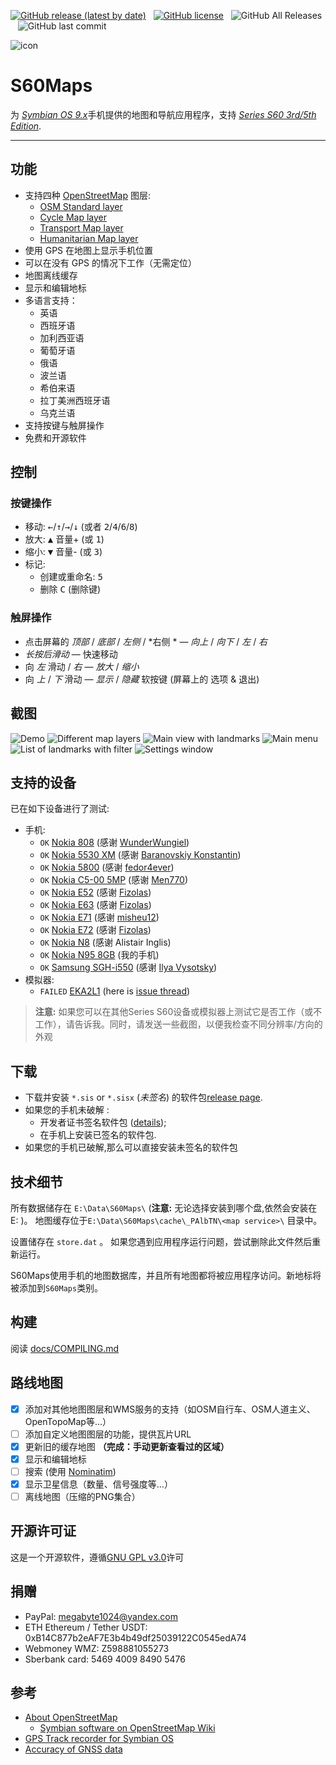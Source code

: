 [![GitHub release (latest by date)](https://img.shields.io/github/v/release/artem78/s60-maps?style=plastic)](https://github.com/artem78/s60-maps/releases/latest)&nbsp;&nbsp;&nbsp;[![GitHub license](https://img.shields.io/github/license/artem78/s60-maps?style=plastic)](https://github.com/artem78/s60-maps/blob/master/LICENSE.txt)&nbsp;&nbsp;&nbsp;![GitHub All Releases](https://img.shields.io/github/downloads/artem78/s60-maps/total?style=plastic)&nbsp;&nbsp;&nbsp;![GitHub last commit](https://img.shields.io/github/last-commit/artem78/s60-maps?style=plastic)

![icon](images/program_logo.png)
# S60Maps

为 [*Symbian OS 9.x*](https://en.wikipedia.org/wiki/Symbian#Version_comparison)手机提供的地图和导航应用程序，支持 [*Series S60 3rd/5th Edition*](https://en.wikipedia.org/wiki/S60_%28software_platform%29#Versions_and_supported_devices).

----

## 功能

- 支持四种 [OpenStreetMap](https://www.openstreetmap.org/) 图层:
  - [OSM Standard layer](https://wiki.openstreetmap.org/wiki/Standard_tile_layer)
  - [Cycle Map layer](https://wiki.openstreetmap.org/wiki/OpenCycleMap)
  - [Transport Map layer](https://wiki.openstreetmap.org/wiki/Transport_Map)
  - [Humanitarian Map layer](https://wiki.openstreetmap.org/wiki/Humanitarian_map_style)
- 使用 GPS 在地图上显示手机位置
- 可以在没有 GPS 的情况下工作（无需定位）
- 地图离线缓存
- 显示和编辑地标
- 多语言支持：
  - 英语
  - 西班牙语
  - 加利西亚语
  - 葡萄牙语
  - 俄语
  - 波兰语
  - 希伯来语
  - 拉丁美洲西班牙语
  - 乌克兰语
- 支持按键与触屏操作
- 免费和开源软件

## 控制

### 按键操作

- 移动: <kbd>←</kbd>/<kbd>↑</kbd>/<kbd>→</kbd>/<kbd>↓</kbd> (或者 <kbd>2</kbd>/<kbd>4</kbd>/<kbd>6</kbd>/<kbd>8</kbd>)
- 放大: <kbd>▲</kbd> 音量+ (或 <kbd>1</kbd>)
- 缩小: <kbd>▼</kbd> 音量- (或 <kbd>3</kbd>)
- 标记:
  - 创建或重命名: <kbd>5</kbd>
  - 删除 <kbd>C</kbd> (删除键)

### 触屏操作

- 点击屏幕的 *顶部* / *底部* / *左侧* / *右侧 * —  *向上* / *向下* / *左* / *右*
-  *长按后滑动* — 快速移动
- 向 *左* 滑动 / *右* —  *放大* / *缩小*
- 向 *上* / *下* 滑动 —  *显示* / *隐藏* 软按键 (屏幕上的 <kbd>选项</kbd> & <kbd>退出</kbd>)

## 截图

![](images/demo_video.gif "Demo") ![](images/layers.gif "Different map layers") ![](images/position_and_landmarks.png "Main view with landmarks") ![](images/menu.png "Main menu") ![](images/landmarks_list.png "List of landmarks with filter") ![](images/settings.png "Settings window")
## 支持的设备

已在如下设备进行了测试:

- 手机:
  - `OK` [Nokia 808](https://en.wikipedia.org/wiki/Nokia_808_PureView) (感谢 [WunderWungiel](https://github.com/WunderWungiel)) 
  - `OK` [Nokia 5530 XM](https://en.wikipedia.org/wiki/Nokia_5530_XpressMusic) (感谢 [Baranovskiy Konstantin](https://github.com/baranovskiykonstantin))
  - `OK` [Nokia 5800](https://en.wikipedia.org/wiki/Nokia_5800_XpressMusic) (感谢 [fedor4ever](https://github.com/fedor4ever))
  - `OK` [Nokia C5-00 5MP](https://en.wikipedia.org/wiki/Nokia_C5-00) (感谢 [Men770](https://github.com/Men770))
  - `OK` [Nokia E52](https://en.wikipedia.org/wiki/Nokia_E52/E55) (感谢 [Fizolas](https://github.com/fizolas))
  - `OK` [Nokia E63](https://en.wikipedia.org/wiki/Nokia_E63) (感谢 [Fizolas](https://github.com/fizolas))
  - `OK` [Nokia E71](https://en.wikipedia.org/wiki/Nokia_E71) (感谢 [misheu12](https://github.com/misheu12))
  - `OK` [Nokia E72](https://en.wikipedia.org/wiki/Nokia_E72) (感谢 [Fizolas](https://github.com/fizolas))
  - `OK` [Nokia N8](https://en.wikipedia.org/wiki/Nokia_N8) (感谢 Alistair Inglis)
  - `OK` [Nokia N95 8GB](https://en.wikipedia.org/wiki/Nokia_N95#Variations) (我的手机)
  - `OK` [Samsung SGH-i550](https://www.phonearena.com/phones/Samsung-SGH-i550_id2345) (感谢 [Ilya Vysotsky](https://github.com/Computershik73))
- 模拟器:
  - `FAILED` [EKA2L1](https://github.com/EKA2L1/EKA2L1) (here is [issue thread](https://github.com/EKA2L1/EKA2L1/issues/231))

> **注意:** 如果您可以在其他Series S60设备或模拟器上测试它是否工作（或不工作），请告诉我。同时，请发送一些截图，以便我检查不同分辨率/方向的外观

## 下载

- 下载并安装 `*.sis` or `*.sisx` (*未签名*) 的软件包[release page](../../../releases/latest/).
- 如果您的手机未破解 :
  - 开发者证书签名软件包 ([details](https://digipassion.com/signing-sissisx-files-for-symbian-s60/));
  - 在手机上安装已签名的软件包.
- 如果您的手机已破解,那么可以直接安装未签名的软件包

## 技术细节

所有数据储存在 `E:\Data\S60Maps\` (**注意:** 无论选择安装到哪个盘,依然会安装在 E: )。
地图缓存位于`E:\Data\S60Maps\cache\_PAlbTN\<map service>\` 目录中。

设置储存在 `store.dat` 。 如果您遇到应用程序运行问题，尝试删除此文件然后重新运行。

S60Maps使用手机的地图数据库，并且所有地图都将被应用程序访问。新地标将被添加到`S60Maps`类别。

## 构建

阅读 [docs/COMPILING.md](/docs/COMPILING.md)

## 路线地图

- [x]  添加对其他地图图层和WMS服务的支持（如OSM自行车、OSM人道主义、OpenTopoMap等...）
- [ ]  添加自定义地图图层的功能，提供瓦片URL
- [x] 更新旧的缓存地图 **（完成：手动更新查看过的区域）**
- [x] 显示和编辑地标
- [ ] 搜索 (使用 [Nominatim](https://nominatim.openstreetmap.org/))
- [x]  显示卫星信息（数量、信号强度等...）
- [ ] 离线地图（压缩的PNG集合）

## 开源许可证

这是一个开源软件，遵循[GNU GPL v3.0](/LICENSE.txt)许可

## 捐赠

- PayPal: megabyte1024@yandex.com
- ETH Ethereum / Tether USDT: 0xB14C877b2eAF7E3b4b49df25039122C0545edA74
- Webmoney WMZ: Z598881055273
- Sberbank card: 5469 4009 8490 5476

## 参考

- [About OpenStreetMap](https://wiki.openstreetmap.org/wiki/About_OpenStreetMap)
  - [Symbian software on OpenStreetMap Wiki](https://wiki.openstreetmap.org/wiki/Symbian)
- [GPS Track recorder for Symbian OS](https://github.com/artem78/s60-gps-tracker#readme)
- [Accuracy of GNSS data](https://wiki.openstreetmap.org/wiki/Accuracy_of_GNSS_data)
